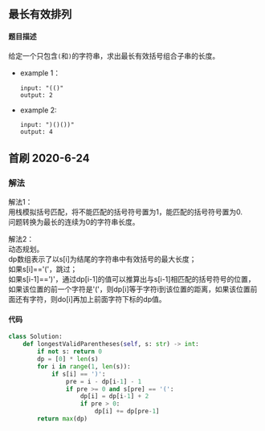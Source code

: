 ## 最长有效排列
#### 题目描述
给定一个只包含`(`和`)`的字符串，求出最长有效括号组合子串的长度。  
- example 1：
    ```
    input: "(()"
    output: 2
    ```
- example 2:
    ```
    input: ")()())"
    output: 4
    ```

## 首刷 2020-6-24
### 解法
解法1：  
用栈模拟括号匹配，将不能匹配的括号符号置为1，能匹配的括号符号置为0.  
问题转换为最长的连续为0的字符串长度。  

解法2：  
动态规划。   
dp数组表示了以s[i]为结尾的字符串中有效括号的最大长度；  
如果s[i]=='('，跳过；  
如果s[i-1]==')'，通过dp[i-1]的值可以推算出与s[i-1]相匹配的括号符号的位置，如果该位置的前一个字符是'('，则dp[i]等于字符i到该位置的距离，如果该位置前面还有字符，则do[i]再加上前面字符下标的dp值。


#### 代码
```python
class Solution:
    def longestValidParentheses(self, s: str) -> int:
        if not s: return 0
        dp = [0] * len(s)
        for i in range(1, len(s)):
            if s[i] == ')':
                pre = i - dp[i-1] - 1
                if pre >= 0 and s[pre] == '(':
                    dp[i] = dp[i-1] + 2
                    if pre > 0:
                        dp[i] += dp[pre-1]
        return max(dp)

```